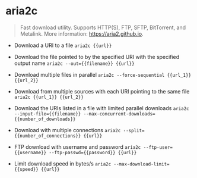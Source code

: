 # aria2c
> Fast download utility.
> Supports HTTP(S), FTP, SFTP, BitTorrent, and Metalink.
> More information: <https://aria2.github.io>.

- Download a URI to a file
`aria2c {{url}}`

- Download the file pointed to by the specified URI with the specified output name
`aria2c --out={{filename}} {{url}}`

- Download multiple files in parallel
`aria2c --force-sequential {{url_1}} {{url_2}}`

- Download from multiple sources with each URI pointing to the same file
`aria2c {{url_1}} {{url_2}}`

- Download the URIs listed in a file with limited parallel downloads
`aria2c --input-file={{filename}} --max-concurrent-downloads={{number_of_downloads}}`

- Download with multiple connections
`aria2c --split={{number_of_connections}} {{url}}`

- FTP download with username and password
`aria2c --ftp-user={{username}} --ftp-passwd={{password}} {{url}}`

- Limit download speed in bytes/s
`aria2c --max-download-limit={{speed}} {{url}}`
